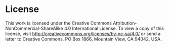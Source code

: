 # License 
This work is licensed under the Creative Commons 
Attribution-NonCommercial-ShareAlike 4.0 International License. To view 
a copy of this license, visit http://creativecommons.org/licenses/by-nc-sa/4.0/ 
or send a letter to Creative Commons, PO Box 1866, Mountain View, CA 94042, USA.
